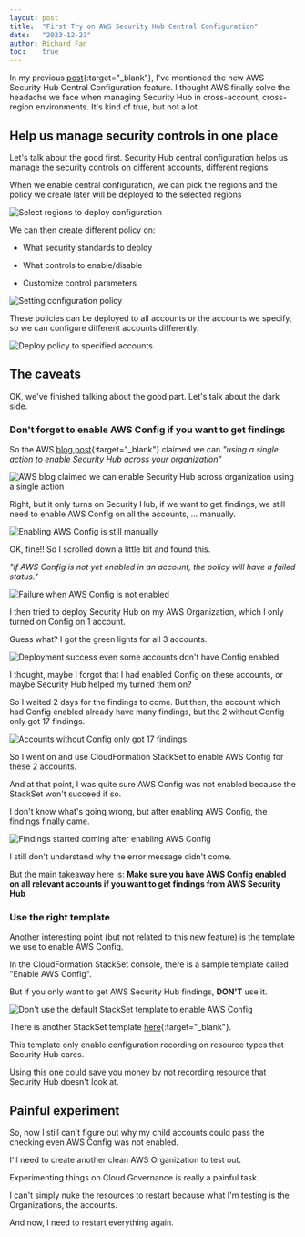 ```yaml
---
layout: post
title:  "First Try on AWS Security Hub Central Configuration"
date:   "2023-12-23"
author: Richard Fan
toc:    true
---
```


In my previous [post](/2023/12/07/my-thoughts-on-aws-reInvent-2023-announcements.html#aws-security-hub-central-configuration){:target="_blank"}, I've mentioned the new AWS Security Hub Central Configuration feature. I thought AWS finally solve the headache we face when managing Security Hub in cross-account, cross-region environments. It's kind of true, but not a lot.

## Help us manage security controls in one place

Let's talk about the good first. Security Hub central configuration helps us manage the security controls on different accounts, different regions.

When we enable central configuration, we can pick the regions and the policy we create later will be deployed to the selected regions

![Select regions to deploy configuration](/assets/images/b1693d52-aba7-47d0-903b-6b70c267d01e.png)

We can then create different policy on:

* What security standards to deploy

* What controls to enable/disable

* Customize control parameters

![Setting configuration policy](/assets/images/f4bd32ea-5255-412a-8f94-a19b695b9f73.png)

These policies can be deployed to all accounts or the accounts we specify, so we can configure different accounts differently.

![Deploy policy to specified accounts](/assets/images/8a7d7a12-5151-40e8-a59d-79142fc1dd44.png)

## The caveats

OK, we've finished talking about the good part. Let's talk about the dark side.

### Don't forget to enable AWS Config if you want to get findings

So the AWS [blog post](https://aws.amazon.com/blogs/security/introducing-new-central-configuration-capabilities-in-aws-security-hub/){:target="_blank"} claimed we can _"using a single action to enable Security Hub across your organization"_

![AWS blog claimed we can enable Security Hub across organization using a single action](/assets/images/8827cf83-ce12-4996-b611-f488cd699889.png)

Right, but it only turns on Security Hub, if we want to get findings, we still need to enable AWS Config on all the accounts, ... manually.

![Enabling AWS Config is still manually](/assets/images/2f5d6826-345d-4ef9-9ef1-c4c32d7fc1fc.png)

OK, fine!! So I scrolled down a little bit and found this.

_"if AWS Config is not yet enabled in an account, the policy will have a failed status."_

![Failure when AWS Config is not enabled](/assets/images/f2fbee64-e81f-486f-813b-9cded119c0da.png)

I then tried to deploy Security Hub on my AWS Organization, which I only turned on Config on 1 account.

Guess what? I got the green lights for all 3 accounts.

![Deployment success even some accounts don't have Config enabled](/assets/images/b2da5bbb-631e-4aa1-8ecd-b4dd2a858abc.png)

I thought, maybe I forgot that I had enabled Config on these accounts, or maybe Security Hub helped my turned them on?

So I waited 2 days for the findings to come. But then, the account which had Config enabled already have many findings, but the 2 without Config only got 17 findings.

![Accounts without Config only got 17 findings](/assets/images/3e828951-ecc2-49d9-b360-a690d3d86af4.png)

So I went on and use CloudFormation StackSet to enable AWS Config for these 2 accounts.

And at that point, I was quite sure AWS Config was not enabled because the StackSet won't succeed if so.

I don't know what's going wrong, but after enabling AWS Config, the findings finally came.

![Findings started coming after enabling AWS Config](/assets/images/abaeb29b-0991-4dda-a43b-e59de511afe3.png)

I still don't understand why the error message didn't come.

But the main takeaway here is: **Make sure you have AWS Config enabled on all relevant accounts if you want to get findings from AWS Security Hub**

### Use the right template

Another interesting point (but not related to this new feature) is the template we use to enable AWS Config.

In the CloudFormation StackSet console, there is a sample template called "Enable AWS Config".

But if you only want to get AWS Security Hub findings, **DON'T** use it.

![Don't use the default StackSet template to enable AWS Config](/assets/images/4278c5ad-012d-48c1-a1fc-5152ac73b7e5.png)

There is another StackSet template [here](https://github.com/aws-samples/aws-cfn-for-optimizing-aws-config-for-aws-security-hub/blob/main/AWS-Config-optimized-for-AWS-Security-Hub.yaml){:target="_blank"}.

This template only enable configuration recording on resource types that Security Hub cares.

Using this one could save you money by not recording resource that Security Hub doesn't look at.

## Painful experiment

So, now I still can't figure out why my child accounts could pass the checking even AWS Config was not enabled.

I'll need to create another clean AWS Organization to test out.

Experimenting things on Cloud Governance is really a painful task.

I can't simply nuke the resources to restart because what I'm testing is the Organizations, the accounts.

And now, I need to restart everything again.
